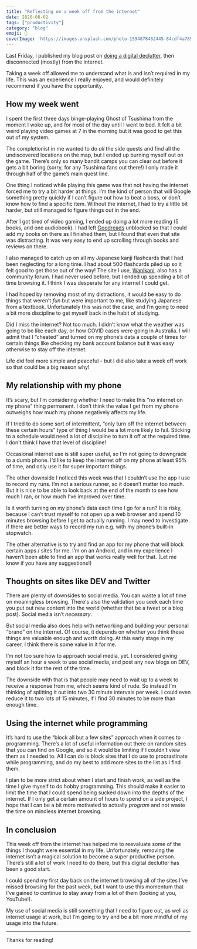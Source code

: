```yaml
---
title: "Reflecting on a week off from the internet"
date: 2020-08-02
tags: ["productivity"]
category: "blog"
emoji: 🌴
coverImage: 'https://images.unsplash.com/photo-1594878462445-84cdf4a789d8?ixlib=rb-1.2.1&ixid=eyJhcHBfaWQiOjEyMDd9&auto=format&fit=crop&w=1867&q=80'
--- 
```


Last Friday, I published my blog post on [doing a digital declutter](/digital-declutter), then disconnected (mostly) from the internet.

Taking a week off allowed me to understand what is and isn’t required in my life. This was an experience I really enjoyed, and would definitely recommend if you have the opportunity.

## How my week went

I spent the first three days binge-playing Ghost of Tsushima from the moment I woke up, and for most of the day until I went to bed. It felt a bit weird playing video games at 7 in the morning but it was good to get this out of my system. 

The completionist in me wanted to do _all_ the side quests and find all the undiscovered locations on the map, but I ended up burning myself out on the game. There’s only so many bandit camps you can clear out before it gets a bit boring (sorry, for any Tsushima fans out there!) I only made it through half of the game’s main quest line.

One thing I noticed while playing this game was that not having the internet forced me to try a bit harder at things. I’m the kind of person that will Google something pretty quickly if I can’t figure out how to beat a boss, or don’t know how to find a specific item. Without the internet, I had to try a little bit harder, but still managed to figure things out in the end.

After I got tired of video gaming, I ended up doing a lot more reading (5 books, and one audiobook). I had left [Goodreads](https://www.goodreads.com) unblocked so that I could add my books on there as I finished them, but I found that even that site was distracting. It was very easy to end up scrolling through books and reviews on there.

I also managed to catch up on all my Japanese kanji flashcards that I had been neglecting for a long time. I had about 500 flashcards piled up so it felt good to get those out of the way! The site I use, [Wanikani](https://www.wanikani.com), also has a community forum. I had never used before, but I ended up spending a bit of time browsing it. I think I was desperate for any internet I could get.

I had hoped by removing most of my distractions, it would be easy to do things that weren’t _fun_ but were important to me, like studying Japanese from a textbook. Unfortunately this was not the case, and I’m going to need a bit more discipline to get myself back in the habit of studying.

Did I miss the internet? Not too much. I didn’t know what the weather was going to be like each day, or how COVID cases were going in Australia. I will admit that I “cheated” and turned on my phone’s data a couple of times for certain things like checking my bank account balance but it was easy otherwise to stay off the internet.

Life did feel more simple and peaceful - but I did also take a week off work so that could be a big reason why!

## My relationship with my phone

It’s scary, but I’m considering whether I need to make this “no internet on my phone” thing permanent. I don’t think the value I get from my phone outweighs how much my phone negatively affects my life.

If I tried to do some sort of intermittent, “only turn off the internet between these certain hours” type of thing I would be a lot more likely to fail. Sticking to a schedule would need a lot of discipline to turn it off at the required time. I don't think I have that level of discipline!

Occasional internet use is still super useful, so I'm not going to downgrade to a dumb phone. I’d like to keep the internet off on my phone at least 95% of time, and only use it for super important things.

The other downside I noticed this week was that I couldn’t use the app I use to record my runs. I’m not a serious runner, so it doesn’t matter too much. But it is nice to be able to look back at the end of the month to see how much I ran, or how much I’ve improved over time.

Is it worth turning on my phone’s data each time I go for a run? It is risky, because I can’t trust myself to not open up a web browser and spend 10 minutes browsing before I get to actually running. I may need to investigate if there are better ways to record my run e.g. with my phone’s built-in stopwatch.

The other alternative is to try and find an app for my phone that will block certain apps / sites for me. I’m on an Android, and in my experience I haven’t been able to find an app that works really well for that. (Let me know if you have any suggestions!)

## Thoughts on sites like DEV and Twitter

There are plenty of downsides to social media. You can waste a lot of time on meaningless browsing. There's also the validation you seek each time you put out new content into the world (whether that be a tweet or a blog post). Social media isn’t _necessary_.

But social media also does help with networking and building your personal “brand” on the internet. Of course, it depends on whether you think these things are valuable enough and worth doing. At this early stage in my career, I think there is some value in it for me.

I’m not too sure how to approach social media, yet. I considered giving myself an hour a week to use social media, and post any new blogs on DEV, and block it for the rest of the time. 

The downside with that is that people may need to wait up to a week to receive a response from me, which seems kind of rude. So instead I’m thinking of splitting it out into two 30 minute intervals per week. I could even reduce it to two lots of 15 minutes, if I find 30 minutes to be more than enough time.

## Using the internet while programming

It’s hard to use the “block all but a few sites” approach when it comes to programming. There’s a lot of useful information out there on random sites that you can find on Google, and so it would be limiting if I couldn’t view them as I needed to. All I can do is block sites that I do use to procrastinate while programming, and do my best to add more sites to the list as I find them.

I plan to be more strict about when I start and finish work, as well as the time I give myself to do hobby programming. This should make it easier to limit the time that I could spend being sucked down into the depths of the internet. If I only get a certain amount of hours to spend on a side project, I hope that I can be a bit more motivated to actually _program_ and not waste the time on mindless internet browsing.

## In conclusion

This week off from the internet has helped me to reevaluate some of the things I thought were essential in my life. Unfortunately, removing the internet isn’t a magical solution to become a super productive person. There’s still a lot of work I need to do there, but this digital declutter has been a good start.

I could spend my first day back on the internet browsing all of the sites I’ve missed browsing for the past week, but I want to use this momentum that I’ve gained to continue to stay away from a lot of them (looking at you, YouTube!). 

My use of social media is still something that I need to figure out, as well as internet usage at work, but I’m going to try and be a bit more mindful of my usage into the future.

----

Thanks for reading!

